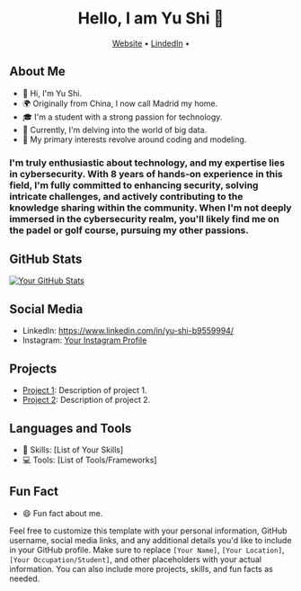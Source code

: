 <h1 align="center">Hello, I am Yu Shi 👋</h1>

<p align="center">
 <a href="https://www.linkedin.com/in/yu-shi-b9559994/">Website</a> •
 <a href="https://www.linkedin.com/in/yu-shi-b9559994/">LindedIn</a> •
</p>

## About Me

- 👋 Hi, I'm Yu Shi.
- 🌍 Originally from China, I now call Madrid my home.
- 🎓 I'm a student with a strong passion for technology.
- 🌱 Currently, I'm delving into the world of big data.
- 💼 My primary interests revolve around coding and modeling.

<p><h3>I'm truly enthusiastic about technology, and my expertise lies in cybersecurity. With 8 years of hands-on experience in this field, I'm fully committed to enhancing security, solving intricate challenges, and actively contributing to the knowledge sharing within the community. When I'm not deeply immersed in the cybersecurity realm, you'll likely find me on the padel or golf course, pursuing my other passions.</h3></p>


## GitHub Stats

[![Your GitHub Stats](https://github-readme-stats.vercel.app/api?username=YShih07&show_icons=true&theme=radical)](https://github.com/yourusername)

## Social Media

- LinkedIn: https://www.linkedin.com/in/yu-shi-b9559994/
- Instagram: [Your Instagram Profile](https://www.instagram.com/yourusername/)

## Projects

- [Project 1](https://github.com/yourusername/project1): Description of project 1.
- [Project 2](https://github.com/yourusername/project2): Description of project 2.

## Languages and Tools

- 🚀 Skills: [List of Your Skills]
- 💻 Tools: [List of Tools/Frameworks]

## Fun Fact

- 😄 Fun fact about me.

Feel free to customize this template with your personal information, GitHub username, social media links, and any additional details you'd like to include in your GitHub profile. Make sure to replace `[Your Name]`, `[Your Location]`, `[Your Occupation/Student]`, and other placeholders with your actual information. You can also include more projects, skills, and fun facts as needed.
